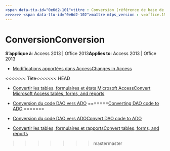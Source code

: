 ```yaml
---
<span data-ttu-id="0e6d2-101">titre : Conversion (référence de base de données du bureau Access) TOCTitle : Conversion ms:assetid : 660816f6-6d17-43c3-b86d-c9f915674a87 ms:mtpsurl : https://msdn.microsoft.com/library/Dn142285(v=office.15) ms:contentKeyID : 52072763 <<<<<<< ms.date tête : 18/09/2015 === ms.date : 10 / 16/2018</span><span class="sxs-lookup"><span data-stu-id="0e6d2-101">title: Conversion (Access desktop database reference) TOCTitle: Conversion ms:assetid: 660816f6-6d17-43c3-b86d-c9f915674a87 ms:mtpsurl: https://msdn.microsoft.com/library/Dn142285(v=office.15) ms:contentKeyID: 52072763 <<<<<<< HEAD ms.date: 09/18/2015 ======= ms.date: 10/16/2018</span></span>
>>>>>>> <span data-ttu-id="0e6d2-102">maître mtps_version : v=office.15</span><span class="sxs-lookup"><span data-stu-id="0e6d2-102">master mtps_version: v=office.15</span></span>
---
```


# <a name="conversion"></a><span data-ttu-id="0e6d2-103">Conversion</span><span class="sxs-lookup"><span data-stu-id="0e6d2-103">Conversion</span></span>

<span data-ttu-id="0e6d2-104">**S’applique à**: Access 2013 | Office 2013</span><span class="sxs-lookup"><span data-stu-id="0e6d2-104">**Applies to**: Access 2013 | Office 2013</span></span>

- [<span data-ttu-id="0e6d2-105">Modifications apportées dans Access</span><span class="sxs-lookup"><span data-stu-id="0e6d2-105">Changes in Access</span></span>](changes-in-access.md)

<span data-ttu-id="0e6d2-106"><<<<<<< Tête</span><span class="sxs-lookup"><span data-stu-id="0e6d2-106"><<<<<<< HEAD</span></span>
- [<span data-ttu-id="0e6d2-107">Convertir les tables, formulaires et états Microsoft Access</span><span class="sxs-lookup"><span data-stu-id="0e6d2-107">Convert Microsoft Access tables, forms, and reports</span></span>](convert-microsoft-access-tables-forms-and-reports.md)

- <span data-ttu-id="0e6d2-108">[Conversion du code DAO vers ADO](converting-dao-code-to-ado.md)
=======</span><span class="sxs-lookup"><span data-stu-id="0e6d2-108">[Converting DAO code to ADO](converting-dao-code-to-ado.md)
=======</span></span>
- [<span data-ttu-id="0e6d2-109">Conversion du code DAO vers ADO</span><span class="sxs-lookup"><span data-stu-id="0e6d2-109">Convert DAO code to ADO</span></span>](converting-dao-code-to-ado.md)

- [<span data-ttu-id="0e6d2-110">Convertir les tables, formulaires et rapports</span><span class="sxs-lookup"><span data-stu-id="0e6d2-110">Convert tables, forms, and reports</span></span>](convert-microsoft-access-tables-forms-and-reports.md)


>>>>>>> <span data-ttu-id="0e6d2-111">master</span><span class="sxs-lookup"><span data-stu-id="0e6d2-111">master</span></span>

